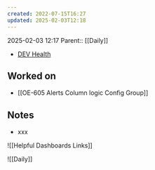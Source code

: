 ```yaml
---
created: 2022-07-15T16:27
updated: 2025-02-03T12:18
---
```

2025-02-03 12:17
Parent:: [[Daily]] 

- [DEV Health](https://health-configdev.mixtelematics.com/public/mapshow.htm?id=2001&mapid=1A35514B-E08F-4B7C-90B8-CD1774AE8CA3)

## Worked on

- [[OE-605 Alerts Column logic Config Group]]

## Notes

- xxx

![[Helpful Dashboards Links]]

![[Daily]]
